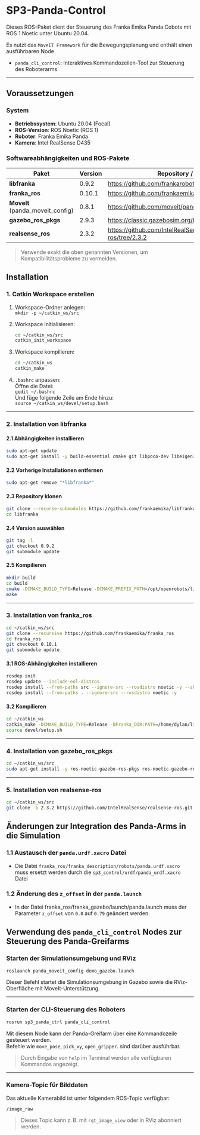 # SP3-Panda-Control

Dieses ROS-Paket dient der Steuerung des Franka Emika Panda Cobots mit ROS 1 Noetic unter Ubuntu 20.04.

Es nutzt das `MoveIT Framework` für die Bewegungsplanung und enthält einen ausführbaren Node

- `panda_cli_control`: Interaktives Kommandozeilen-Tool zur Steuerung des Roboterarms  


---

## Voraussetzungen

### System

- **Betriebssystem**: Ubuntu 20.04 (Focal)  
- **ROS-Version**: ROS Noetic (ROS 1)  
- **Roboter**: Franka Emika Panda  
- **Kamera**: Intel RealSense D435

### Softwareabhängigkeiten und ROS-Pakete

| Paket                | Version | Repository / Anleitung |
|----------------------|---------|-------------------------|
| **libfranka**        | 0.9.2   | https://github.com/frankarobotics/libfranka/tree/0.9.2 |
| **franka_ros**       | 0.10.1  | https://github.com/frankaemika/franka_ros/tree/0.10.1 |
| **MoveIt** (panda_moveit_config) | 0.8.1 | https://github.com/moveit/panda_moveit_config/tree/0.8.1 |
| **gazebo_ros_pkgs**  | 2.9.3   | https://classic.gazebosim.org/tutorials?tut=ros_installing |
| **realsense_ros**    | 2.3.2   | https://github.com/IntelRealSense/realsense-ros/tree/2.3.2 |

> Verwende exakt die oben genannten Versionen, um Kompatibilitätsprobleme zu vermeiden.

## Installation

### 1. Catkin Workspace erstellen

1. Workspace-Ordner anlegen:  
   `mkdir -p ~/catkin_ws/src`

2. Workspace initialisieren:  
   ```bash
   cd ~/catkin_ws/src  
   catkin_init_workspace
   ```

3. Workspace kompilieren:  
   ```bash
   cd ~/catkin_ws  
   catkin_make
   ```

4. `.bashrc` anpassen:  
   Öffne die Datei:  
   `gedit ~/.bashrc`  
   Und füge folgende Zeile am Ende hinzu:  
   `source ~/catkin_ws/devel/setup.bash`

---

### 2. Installation von **libfranka**

#### 2.1 Abhängigkeiten installieren

```bash
sudo apt-get update  
sudo apt-get install -y build-essential cmake git libpoco-dev libeigen3-dev libfmt-dev
```

#### 2.2 Vorherige Installationen entfernen

```bash
sudo apt-get remove "*libfranka*"
```

#### 2.3 Repository klonen

```bash
git clone --recurse-submodules https://github.com/frankaemika/libfranka.git  
cd libfranka
```

#### 2.4 Version auswählen

```bash
git tag -l                 
git checkout 0.9.2       
git submodule update    
```

#### 2.5 Kompilieren

```bash
mkdir build  
cd build  
cmake -DCMAKE_BUILD_TYPE=Release -DCMAKE_PREFIX_PATH=/opt/openrobots/lib/cmake -DBUILD_TESTS=OFF ..  
make
```

---

### 3. Installation von **franka_ros**

```bash
cd ~/catkin_ws/src  
git clone --recursive https://github.com/frankaemika/franka_ros  
cd franka_ros  
git checkout 0.10.1  
git submodule update
```

#### 3.1 ROS-Abhängigkeiten installieren

```bash
rosdep init  
rosdep update --include-eol-distros  
rosdep install --from-paths src --ignore-src --rosdistro noetic -y --skip-keys libfranka  
rosdep install --from-paths . --ignore-src --rosdistro noetic -y
```

#### 3.2 Kompilieren

```bash
cd ~/catkin_ws  
catkin_make -DCMAKE_BUILD_TYPE=Release -DFranka_DIR:PATH=/home/dylan/libfranka/build  
source devel/setup.sh
```

---

### 4. Installation von **gazebo_ros_pkgs**

```bash
cd ~/catkin_ws/src  
sudo apt-get install -y ros-noetic-gazebo-ros-pkgs ros-noetic-gazebo-ros-control
```

---

### 5. Installation von **realsense-ros**

```bash
cd ~/catkin_ws/src  
git clone -b 2.3.2 https://github.com/IntelRealSense/realsense-ros.git
```

## Änderungen zur Integration des Panda-Arms in die Simulation

### 1.1 Austausch der `panda.urdf.xacro` Datei 
- Die Datei `franka_ros/franka_description/robots/panda.urdf.xacro` muss ersetzt werden durch die `sp3_control/urdf/panda_urdf.xacro` Datei
### 1.2 Änderung des `z_offset` in der `panda.launch` 
- In der Datei franka_ros/franka_gazebo/launch/panda.launch muss der Parameter `z_offset` von `0.0` auf `0.79` geändert werden.

## Verwendung des `panda_cli_control` Nodes zur Steuerung des Panda-Greifarms

### Starten der Simulationsumgebung und RViz

```bash
roslaunch panda_moveit_config demo_gazebo.launch
```

Dieser Befehl startet die Simulationsumgebung in Gazebo sowie die RViz-Oberfläche mit MoveIt-Unterstützung.

---

### Starten der CLI-Steuerung des Roboters

```bash
rosrun sp3_panda_ctrl panda_cli_control
```
Mit diesem Node kann der Panda-Greifarm über eine Kommandozeile gesteuert werden.  
Befehle wie `move_pose`, `pick_xy`, `open_gripper`. sind darüber ausführbar.  
> Durch Eingabe von `help` im Terminal werden alle verfügbaren Kommandos angezeigt.

---

### Kamera-Topic für Bilddaten

Das aktuelle Kamerabild ist unter folgendem ROS-Topic verfügbar:

```
/image_raw
```

> Dieses Topic kann z. B. mit `rqt_image_view` oder in RViz abonniert werden.
